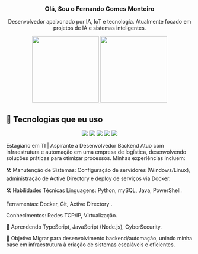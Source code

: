 <h3 align="center">Olá, Sou o Fernando Gomes Monteiro</h3>
<p align="center">
</p>
<p align="center">
  Desenvolvedor apaixonado por IA, IoT e tecnologia. Atualmente focado em projetos de IA e sistemas inteligentes.
</p>

<div align="center">
  <a href="https://github.com/FernandoGomesMonteiro">
    <img height="180em" src="https://github-readme-stats.vercel.app/api?username=FernandoGomesMonteiro&show_icons=true&theme=dracula&include_all_commits=true&count_private=true" />
    <img height="180em" src="https://github-readme-stats.vercel.app/api/top-langs/?username=FernandoGomesMonteiro&layout=compact&langs_count=16&theme=dracula" />
  </a>
</div>

## 🚀 Tecnologias que eu uso

<p align="center">
  <img src="https://img.shields.io/badge/Python-3776AB?style=for-the-badge&logo=python&logoColor=white" />
  <img src="https://img.shields.io/badge/Node.js-339933?style=for-the-badge&logo=node.js&logoColor=white" />
  <img src="https://img.shields.io/badge/JavaScript-F7DF1E?style=for-the-badge&logo=javascript&logoColor=black" />
  <img src="https://img.shields.io/badge/React-61DAFB?style=for-the-badge&logo=react&logoColor=black" />
  <img src="https://img.shields.io/badge/IoT-2A9D8F?style=for-the-badge&logo=internet-of-things&logoColor=white" />
</p>

Estagiário em TI | Aspirante a Desenvolvedor Backend
Atuo com infraestrutura e automação em uma empresa de logística, desenvolvendo soluções práticas para otimizar processos. Minhas experiências incluem:

🛠️ Manutenção de Sistemas: Configuração de servidores (Windows/Linux), administração de Active Directory e deploy de serviços via Docker.

🛠️ Habilidades Técnicas
Linguagens: Python, mySQL, Java, PowerShell.

Ferramentas: Docker, Git, Active Directory .

Conhecimentos: Redes TCP/IP, Virtualização.

🌱 Aprendendo
TypeScript, JavaScript (Node.js), CyberSecurity.

📌 Objetivo
Migrar para desenvolvimento backend/automação, unindo minha base em infraestrutura à criação de sistemas escaláveis e eficientes.


